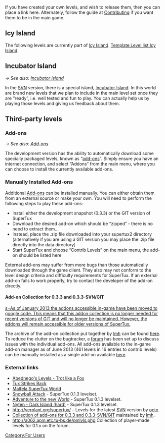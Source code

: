 If you have created your own levels, and wish to release them, then you can place a link here. Alternately, follow the guide at [Contributing](Contributing "wikilink") if you want them to be in the main game.

Icy Island
----------

The following levels are currently part of [Icy Island](Icy_Island "wikilink"). [Template:Level list Icy Island](Template:Level_list_Icy_Island "wikilink")

Incubator Island
----------------

  
*→ See also: [Incubator Island](Incubator_Island "wikilink")*

In the [SVN](SVN "wikilink") version, there is a special island, [Incubator Island](Incubator_Island "wikilink"). In this world are brand new levels that we plan to include in the main level set once they are “ready”, i.e. well tested and fun to play. You can actually help us by playing those levels and giving us feedback about them.

Third-party levels
------------------

### Add-ons

  
*→ See also: [Add-ons](Add-ons "wikilink")*

The development version has the ability to automatically download some specially packaged levels, known as “[add-ons](add-ons "wikilink")”. Simply ensure you have an internet connection, and select “Addons” from the main menu, where you can choose to install the currently available add-ons.

### Manually Installed Add-ons

Additional [Add-ons](Add-ons "wikilink") can be installed manually. You can either obtain them from an external source or make your own. You will need to perform the following steps to play these add-ons:

-   Install either the development snapshot (0.3.3) or the GIT version of SuperTux
-   Download the desired add-on which should be “zipped” - there is no need to extract them...
-   Instead, place the .zip file downloaded into your supertux2 directory (alternatively if you are using a GIT version you may place the .zip file directly into the data directory)
-   Start SuperTux and choose “Contrib Levels” on the main menu, the add-on should be listed here

External add-ons may suffer from more bugs than those automatically downloaded through the game client. They also may not conform to the level design criteria and difficulty requirements for SuperTux. If an external add-on fails to work properly, try to contact the developer of the add-on directly.

#### Add-on Collection for 0.3.3 and 0.3.3-SVN/GIT

[s=As of January 2013 the addons accessible in-game have been moved to google code. This means that this addon collection is no longer needed for recent versions of GIT and will no longer be maintained. However, the addons will remain accessible for older versions of SuperTux.](Template:Attention "wikilink")

The archive of the add-on collection put together by [lmh](User#lmh "wikilink") can be found [here](http://www.mediafire.com/?k47v61nz6i230). To reduce the clutter on the bugtracker, a [forum](http://forum.freegamedev.net/viewforum.php?f=69) has been set up to discuss issues with the individual add-ons. All add-ons available to the in-game add-on manager as of June 2013 (461 levels in 16 entries to contrib levels) can be manually installed as a single add-on available [here](http://www.mediafire.com/download/kjbozzjfz77okb9/addon_collection_JUN2013.zip).

### External links

-   [Abednego's Levels - Trot like a Fox](http://shygypsy.com/supertux/)
-   [Tux Strikes Back](http://www.christian-schaefers.de/files/Tux_Strikes_Back.zip)
-   [Malfela SuperTux World](http://malfela.blogspot.com/2008/02/malfela-supertux-world.html)
-   [Snowball Attack](http://i1.dk/download/supertux-levels/) - SuperTux 0.1.3 levelset.
-   [Adventure to the new World](http://www.sendspace.com/file/nq9u10) - SuperTux 0.1.3 levelset.
-   [Nyten - Dark Island (hard)](http://nyten.heliohost.org/supertux/levelsets.php) - SuperTux 0.1.3 levelset.
-   <http://verplant.org/supertux/> – Levels for the latest [SVN](SVN "wikilink") version by [octo](User#octo "wikilink").
-   [Collection of add-ons for 0.3.3 and 0.3.3-SVN/GIT](http://www.mediafire.com/?k47v61nz6i230) maintained by [lmh](User#lmh "wikilink").
-   <http://a062.apm.etc.tu-bs.de/pmlvls.php> Collection of player-made levels for 0.1.x on the forum.

[Category:For Users](Category:For_Users "wikilink")
